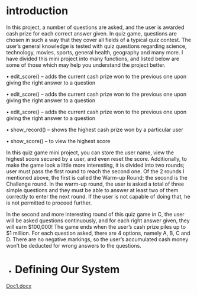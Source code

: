 # introduction
In this project, a number of questions are asked, and the user is awarded cash prize for each correct answer given. In quiz game, questions are chosen in such  a way that they cover all fields of a typical quiz contest. The user’s general knowledge is tested with quiz questions regarding science, technology, movies, sports, general health, geography and many more.
I have divided this mini project into many functions, and listed below are some of those which may help you understand the project better.


•	edit_score() – adds the current cash prize won to the previous one upon giving the right answer to a question

•	edit_score() – adds the current cash prize won to the previous one upon giving the right answer to a question

•	edit_score() – adds the current cash prize won to the previous one upon giving the right answer to a question

•	show_record() – shows the highest cash prize won by a particular user

•	show_score() – to view the highest score



In this quiz game mini project, you can store the user name, view the highest score secured by a user, and even reset the score. Additionally, to make the game look a little more interesting, it is divided into two rounds; user must pass the first round to reach the second one.
Of the 2 rounds I mentioned above, the first is called the Warm-up Round; the second is the Challenge round. In the warm-up round, the user is asked a total of three simple questions and they must be able to answer at least two of them correctly to enter the next round. If the user is not capable of doing that, he is not permitted to proceed further.


In the second and more interesting round of this quiz game in C, the user will be asked questions continuously, and for each right answer given, they will earn $100,000!
The game ends when the user’s cash prize piles up to $1 million. For each question asked, there are 4 options, namely A, B, C and D. There are no negative markings, so the user’s accumulated cash money won’t be deducted for wrong answers to the questions.

- # Defining Our System




[Doc1.docx](https://github.com/Kumararun1999/miniproject1/files/6798704/Doc1.docx)
